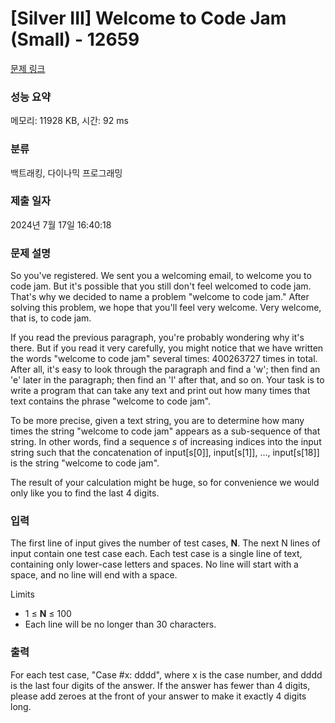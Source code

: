 # [Silver III] Welcome to Code Jam (Small) - 12659 

[문제 링크](https://www.acmicpc.net/problem/12659) 

### 성능 요약

메모리: 11928 KB, 시간: 92 ms

### 분류

백트래킹, 다이나믹 프로그래밍

### 제출 일자

2024년 7월 17일 16:40:18

### 문제 설명

<p>So you've registered. We sent you a welcoming email, to welcome you to code jam. But it's possible that you still don't feel welcomed to code jam. That's why we decided to name a problem "welcome to code jam." After solving this problem, we hope that you'll feel very welcome. Very welcome, that is, to code jam.</p>

<p>If you read the previous paragraph, you're probably wondering why it's there. But if you read it very carefully, you might notice that we have written the words "welcome to code jam" several times: 400263727 times in total. After all, it's easy to look through the paragraph and find a 'w'; then find an 'e' later in the paragraph; then find an 'l' after that, and so on. Your task is to write a program that can take any text and print out how many times that text contains the phrase "welcome to code jam".</p>

<p>To be more precise, given a text string, you are to determine how many times the string "welcome to code jam" appears as a sub-sequence of that string. In other words, find a sequence <em>s</em> of increasing indices into the input string such that the concatenation of input[s[0]], input[s[1]], ..., input[s[18]] is the string "welcome to code jam".</p>

<p>The result of your calculation might be huge, so for convenience we would only like you to find the last 4 digits.</p>

### 입력 

 <p>The first line of input gives the number of test cases, <strong>N</strong>. The next N lines of input contain one test case each. Each test case is a single line of text, containing only lower-case letters and spaces. No line will start with a space, and no line will end with a space.</p>

<p>Limits</p>

<ul>
	<li>1 ≤ <strong>N</strong> ≤ 100</li>
	<li>Each line will be no longer than 30 characters.</li>
</ul>

<div> </div>

### 출력 

 <p>For each test case, "Case #x: dddd", where x is the case number, and dddd is the last four digits of the answer. If the answer has fewer than 4 digits, please add zeroes at the front of your answer to make it exactly 4 digits long.</p>

